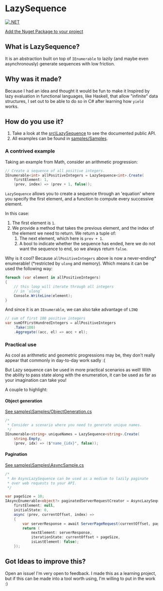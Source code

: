 # LazySequence

[![.NET](https://github.com/vritant24/LazySequence/actions/workflows/dotnet.yml/badge.svg)](https://github.com/vritant24/LazySequence/actions/workflows/dotnet.yml)

[Add the Nuget Package to your project](https://www.nuget.org/packages/LazySequence/)

## What is LazySequence?

It is an abstraction built on top of `IEnumerable` to lazily (and maybe even asynchronously) generate sequences with low friction.

## Why was it made?

Because I had an idea and thought it would be fun to make it
Inspired by lazy evaluation in functional languages, like Haskell, that allow "infinite" data structures, I set out to be able to do so in C# after learning how `yield` works.

## How do you use it?

1. Take a look at the [src\LazySequence](src\LazySequence) to see the documented public API.
2. All examples can be found in [samples/Samples](samples/Samples).

### A contrived example

Taking an example from Math, consider an arithmetic progression:

```cs
// Create a sequence of all positive integers.
IEnumerable<int> allPositiveIntegers = LazySequence<int>.Create(
    firstElement: 1,
    (prev, index) => (prev + 1, false));
```

`LazySequence` allows you to create a sequence through an 'equation' where you specify the first element, and a function to compute every successive element.

In this case:

1. The first element is `1`.
2. We provide a method that takes the previous element, and the index of the element we need to return. We return a tuple of:
    1. The next element, which here is `prev + 1`.
    2. A bool to indicate whether the sequence has ended, here we do not want the sequence to end, so we always return `false`.

Why is it cool? Because `allPositiveIntegers` above is now a never-ending* enumerable! (*restricted by `ulong` and memory). Which means it can be used the following way:

```cs
foreach (var element in allPositiveIntegers)
{
    // this loop will iterate through all integers
    // in `ulong`
    Console.WriteLine(element);
}
```

And since it is an `IEnumerable`, we can also take advantage of `LINQ`

```cs
// sum of first 100 positive integers
var sumOfFirstHundredIntegers = allPositiveIntegers
    .Take(100)
    .Aggregate((acc, el) => acc + el);
```

### Practical use

As cool as arithmetic and geometric progressions may be, they don't really appear that commonly in day-to-day work sadly :(

But Lazy sequence can be used in more practical scenarios as well! With the ability to pass state along with the enumeration, it can be used as far as your imagination can take you!

A couple to highlight:

#### Object generation

[See samples\Samples/ObjectGeneration.cs](samples\Samples\ObjectGeneration.cs)

```cs
/*
 * Consider a scenario where you need to generate unique names.
 */
IEnumerable<string> uniqueNames = LazySequence<string>.Create(
    string.Empty,
    (prev, idx) => ($"name_{idx}", false));
```

#### Pagination

[See samples\Samples\AsyncSample.cs](samples\Samples\AsyncSample.cs)

```cs
/*
 * An AsyncLazySequence can be used as a medium to lazily paginate
 * over web requests to your API.
 */

var pageSize = 10;
IAsyncEnumerable<object?> paginatedServerRequestCreator = AsyncLazySequence<object?, int>.Create(
    firstElement: null,
    initialState: 0,
    async (prev, currentOffset, index) =>
    {
        var serverResponse = await ServerPageRequest(currentOffset, pageSize);
        return (
            nextElement: serverResponse,
            iterationState: currentOffset + pageSize,
            isLastElement: false);
    });
```

## Got Ideas to improve this?

Open an issue! I'm very open to feedback. I made this as a learning project, but if this can be made into a tool worth using, I'm willing to put in the work :)
